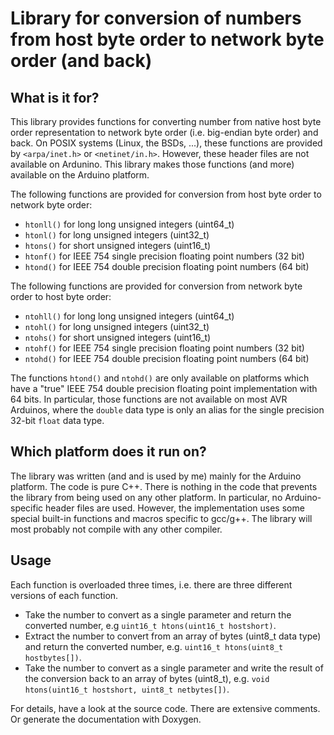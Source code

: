 # Library for conversion of numbers from host byte order to network byte order (and back)

## What is it for?

This library provides functions for converting number from native host byte order representation to network byte order (i.e. big-endian byte order) and back. On POSIX systems (Linux, the BSDs, ...), these functions are provided by `<arpa/inet.h>` or `<netinet/in.h>`. However, these header files are not available on Ardunino. This library makes those functions (and more) available on the Arduino platform.

The following functions are provided for conversion from host byte order to network byte order:

 - `htonll()` for long long unsigned integers (uint64_t)
 - `htonl()` for long unsigned integers (uint32_t)
 - `htons()` for short unsigned integers (uint16_t)
 - `htonf()` for IEEE 754 single precision floating point numbers (32 bit)
 - `htond()` for IEEE 754 double precision floating point numbers (64 bit)

The following functions are provided for conversion from network byte order to host byte order:

 - `ntohll()` for long long unsigned integers (uint64_t)
 - `ntohl()` for long unsigned integers (uint32_t)
 - `ntohs()` for short unsigned integers (uint16_t)
 - `ntohf()` for IEEE 754 single precision floating point numbers (32 bit)
 - `ntohd()` for IEEE 754 double precision floating point numbers (64 bit)

The functions `htond()` and `ntohd()` are only available on platforms which have a "true" IEEE 754 double precision floating point implementation with 64 bits. In particular, those functions are not available on most AVR Arduinos, where the `double` data type is only an alias for the single precision 32-bit `float` data type.

## Which platform does it run on?

The library was written (and and is used by me) mainly for the Arduino platform. The code is pure C++. There is nothing in the code that prevents the library from being used on any other platform. In particular, no Arduino-specific header files are used. However, the implementation uses some special built-in functions and macros specific to gcc/g++. The library will most probably not compile with any other compiler.

## Usage

Each function is overloaded three times, i.e. there are three different versions of each function.

 - Take the number to convert as a single parameter and return the converted number, e.g `uint16_t htons(uint16_t hostshort)`.
 - Extract the number to convert from an array of bytes (uint8_t data type) and return the converted number, e.g. `uint16_t htons(uint8_t hostbytes[])`.
 - Take the number to convert as a single parameter and write the result of the conversion back to an array of bytes (uint8_t), e.g. `void htons(uint16_t hostshort, uint8_t netbytes[])`.

For details, have a look at the source code. There are extensive comments. Or generate the documentation with Doxygen.
